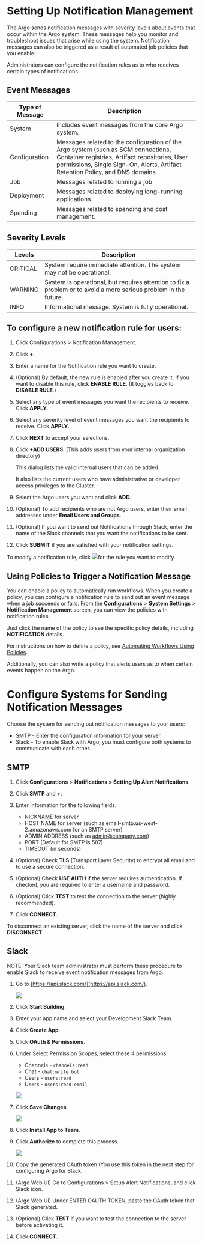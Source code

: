 # Setting Up Notification Management

The Argo sends notification messages with severity levels about events that occur within the Argo system. These messages help you monitor and troubleshoot issues that arise while using the system. Notification messages can also be triggered as a result of automated job policies that you enable.

Administrators can configure the notification rules as to who receives certain types of notifications.

## Event Messages

| Type of Message | Description                                                                                                                                                                                                           |
|-----------------|-----------------------------------------------------------------------------------------------------------------------------------------------------------------------------------------------------------------------|
| System          | Includes event messages from the core Argo system.                                                                                                                                                                    |
| Configuration   | Messages related to the configuration of the Argo system (such as SCM connections, Container registries, Artifact repositories, User permissions, Single Sign-On, Alerts, Artifact Retention Policy, and DNS domains. |
| Job             | Messages related to running a job                                                                                                                                                                                     |
| Deployment      | Messages related to deploying long-running applications.                                                                                                                                                              |
| Spending        | Messages related to spending and cost management.                                                                                                                                                                     |

## Severity Levels

| Levels   | Description                                                                                                      |
|----------|------------------------------------------------------------------------------------------------------------------|
| CRITICAL | System require immediate attention. The system may not be operational.                                           |
| WARNING  | System is operational, but requires attention to fix a problem or to avoid a more serious problem in the future. |
| INFO     | Informational message. System is fully operational.                                                              |

## To configure a new notification rule for users:

1.  Click Configurations > Notification Management.

2.  Click **+**.

3.  Enter a name for the Notification rule you want to create.
4.  (Optional) By default, the new rule is enabled after you create it. If you want to disable this rule, click **ENABLE RULE**. (It toggles back to **DISABLE RULE**.)
5.  Select any type of event messages you want the recipients to receive. Click **APPLY**.
6.  Select any severity level of event messages you want the recipients to receive. Click **APPLY**.

7.  Click **NEXT** to accept your selections.

8.  Click **+ADD USERS**. (This adds users from your internal organization directory)

    This dialog lists the valid internal users that can be added.

    It also lists the current users who have administrative or developer access privileges to the Cluster.

9.  Select the Argo users you want and click **ADD**.
10.  (Optional) To add recipients who are not Argo users, enter their email addresses under **Email Users and Groups**.
11.  (Optional) If you want to send out Notifications through Slack, enter the name of the Slack channels that you want the notifications to be sent.
12.  Click **SUBMIT** if you are satisfied with your notification settings.

To modify a notification rule, click ![](../../../images/pencil_4_editing.png)for the rule you want to modify.

## <a name="UsingPolicies2TriggerNotificationMessage"></a>Using Policies to Trigger a Notification Message

You can enable a policy to automatically run workflows. When you create a policy, you can configure a notification rule to send out an event message when a job succeeds or fails. From the **Configurations** > **System Settings** > **Notification Management** screen, you can view the policies with notification rules.

Just click the name of the policy to see the specific policy details, including **NOTIFICATION** details.

For instructions on how to define a policy, see [Automating Workflows Using Policies](./../../yaml/ex_create_policy_4_workflow.md).

Additionally, you can also write a policy that alerts users as to when certain events happen on the Argo.

# Configure Systems for Sending Notification Messages

Choose the system for sending out notification messages to your users:

*   SMTP - Enter the configuration information for your server.
*   Slack - To enable Slack with Argo, you must configure both systems to communicate with each other.

## SMTP

1.  Click **Configurations** > **Notifications > Setting Up Alert Notifications**.

2.  Click **SMTP** and **+**.

3.  Enter information for the following fields:
    *   NICKNAME for server
    *   HOST NAME for server (such as email-smtp.us-west-2.amazonaws.com for an SMTP server)
    *   ADMIN ADDRESS (such as admin@company.com)
    *   PORT (Default for SMTP is 587)
    *   TIMEOUT (in seconds)
4.  (Optional) Check **TLS** (Transport Layer Security) to encrypt all email and to use a secure connection.
5.  (Optional) Check **USE AUTH** if the server requires authentication. If checked, you are required to enter a username and password.
6.  (Optional) Click **TEST** to test the connection to the server (highly recommended).
7.  Click **CONNECT**.

To disconnect an existing server, click the name of the server and click **DISCONNECT**.

## Slack

NOTE: Your Slack team administrator must perform these procedure to enable Slack to receive event notification messages from Argo.

1.  Go to [https://api.slack.com/](https://api.slack.com/).

    ![](../../../images/1_start_1099x317.png)

2.  Click **Start Building**.

3.  Enter your app name and select your Development Slack Team.
4.  Click **Create App**.

5.  Click **OAuth & Permissions**.
6.  Under Select Permission Scopes, select these 4 permissions:

    *   Channels - `channels:read`
    *   Chat - `chat:write:bot`
    *   Users - `users:read`
    *   Users - `users:read:email`

    ![](../../../images/4_oauth-permissions_788x872.png)

7.  Click **Save Changes**.

    ![](../../../images/5_install-app_815x501.png)

8.  Click **Install App to Team**.

9.  Click **Authorize** to complete this process.

    ![](../../../images/7_oauth-token_919x645.png)

10.  Copy the generated OAuth token (You use this token in the next step for configuring Argo for Slack.
11.  (Argo Web UI) Go to Configurations > Setup Alert Notifications, and click Slack icon.

12.  (Argo Web UI) Under ENTER OAUTH TOKEN, paste the OAuth token that Slack generated.

13.  (Optional) Click **TEST** if you want to test the connection to the server before activating it.
14.  Click **CONNECT**.